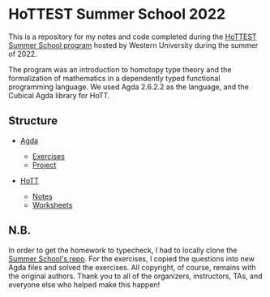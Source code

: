 # HoTTEST Summer School 2022

This is a repository for my notes and code completed during the 
[HoTTEST Summer School program](https://uwo.ca/math/faculty/kapulkin/seminars/hottest_summer_school_2022.html) 
hosted by Western University during the summer of 2022.

The program was an introduction to homotopy type theory and the formalization of mathematics in a
dependently typed functional programming language. We used Agda 2.6.2.2 as the language, and
the Cubical Agda library for HoTT.

## Structure

* [Agda](https://github.com/KripkesBeard/hottest-summer-school/tree/master/agda)
    - [Exercises](https://github.com/KripkesBeard/hottest-summer-school/tree/master/Agda/Exercises)
    - [Project](https://github.com/KripkesBeard/hottest-summer-school/tree/master/Agda/Project)

* [HoTT](https://github.com/KripkesBeard/hottest-summer-school/tree/master/HoTT)
    - [Notes](https://github.com/KripkesBeard/hottest-summer-school/tree/master/HoTT/Notes)
    - [Worksheets](https://github.com/KripkesBeard/hottest-summer-school/tree/master/HoTT/Worksheets)

## N.B.

In order to get the homework to typecheck, I had to locally clone the 
[Summer School's repo](https://github.com/martinescardo/HoTTEST-Summer-School). 
For the exercises, I copied the questions into new Agda files and solved the
exercises. All copyright, of course, remains with the original authors. Thank 
you to all of the organizers, instructors, TAs, and everyone else who helped
make this happen!
